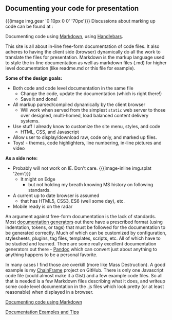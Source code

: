 ## Documenting your code for presentation

{{{image img.gear '0 10px 0 0' '70px'}}}
Discussions about marking up code can be found at :

 Documenting code using [Markdown](pages/site/markdowndoc.md), using
 [Handlebars](pages/site/handlebarsdoc.md).

This site is all about in-line free-form documentation of code files.
It also adheres to having the client side (browser) dynamically do 
all the work to translate the files for presentation. Markdown is the
markup language used to style the in-line documentation as well as
markdown files (.md) for higher level documentation (like readme.md or this
file for example).

**Some of the design goals:**
 - Both code and code level documentation in the same file
   - Change the code, update the documentation (which is right there!)
   - Save it and done!
 - All markup parsed/compiled dynamically by the client browser
   - Will work when served from the simplest `static` web server to those
   over designed, multi-homed, load balanced content delivery systems.
 - Use stuff I already know to customize the site menu, styles, and code
   - HTML, CSS, and Javascript
 - Allow user to display/download raw, code only, and marked up files.
 - Toys! - themes, code highlighters, line numbering, in-line pictures and video
 
 
 **As a side note:**
 - Probably will not work on IE. Don't care. {{{image-inline img.splat '2em'}}}
   - It might on Edge
     - but not holding my breath knowing MS history on following standards.
 - A current up to date browser is assumed 
   - that has HTML5, CSS3, ES6 (well some day), etc.
 - Mobile ready is on the radar

An argument against free-form documentation is the lack of standards.
Most
[documentation generators](https://en.wikipedia.org/wiki/Comparison_of_documentation_generators)
out there have a prescribed format (using indentation, tokens, or tags) that
must be followed for the documentation to be generated correctly. Much of 
which can be customized by configuration, stylesheets, plugins, tag files, 
templates, scripts, etc. All of which have to be studied and learned.
There are some really excellent documentation generators out there - 
[Pandoc](http://pandoc.org/) which can convert just about anything to
anything happens to be a personal favorite.

In many cases I find those are overkill (more like Mass Destruction). A
good example is my [ChainFrame](//potofcoffee2go.github.io/chainframe/)
project on GitHub. There is only one Javascript code file (could almost
make it a Gist) and a few example code files. So all that is needed is
a few Markdown files describing what it does, and writeup some code level
documentation in the .js files which look pretty (or at least reasonable)
when displayed in a browser.



 [Documenting code using Markdown](pages/site/markdowndoc.md)

 [Documentation Examples and Tips](pages/site/showdoc.js)



